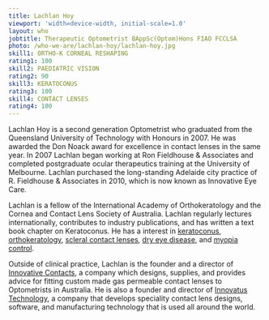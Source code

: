 ```yaml
---
title: Lachlan Hoy
viewport: 'width=device-width, initial-scale=1.0'
layout: who
jobtitle: Therapeutic Optometrist BAppSc(Optom)Hons FIAO FCCLSA
photo: /who-we-are/lachlan-hoy/lachlan-hoy.jpg
skill1: ORTHO-K CORNEAL RESHAPING
rating1: 100
skill2: PAEDIATRIC VISION
rating2: 90
skill3: KERATOCONUS
rating3: 100
skill4: CONTACT LENSES
rating4: 100
---
```


Lachlan Hoy is a second generation Optometrist who graduated from the Queensland University of Technology with Honours in 2007. He was awarded the Don Noack award for excellence in contact lenses in the same year. In 2007 Lachlan began working at Ron Fieldhouse & Associates and completed postgraduate ocular therapeutics training at the University of Melbourne. Lachlan purchased the long-standing Adelaide city practice of R. Fieldhouse & Associates in 2010, which is now known as Innovative Eye Care.

Lachlan is a fellow of the International Academy of Orthokeratology and the Cornea and Contact Lens Society of Australia. Lachlan regularly lectures internationally, contributes to industry publications, and has written a text book chapter on Keratoconus.  He has a interest in [keratoconus](/what-we-do/keratoconus), [orthokeratology](/what-we-do/orthokeratology), [scleral contact lenses](/what-we-do/scleral-contact-lenses), [dry eye disease](/what-we-do/dry-eye-disease), and [myopia control](/what-we-do/myopia-control).

Outside of clinical practice, Lachlan is the founder and a director of [Innovative Contacts](http://innovativecontacts.com.au/), a company which designs, supplies, and provides advice for fitting custom made gas permeable contact lenses to Optometrists in Australia. He is also a founder and director of [Innovatus Technology](http://eyespacelenses.com/), a company that develops speciality contact lens designs, software, and manufacturing technology that is used all around the world.
